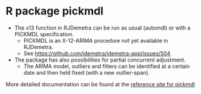 # R package pickmdl

* The x13 function in RJDemetra can be run as usual (automdl) or with a PICKMDL specification. 
  - PICKMDL is an X-12-ARIMA procedure not yet available in RJDemetra.
  - See https://github.com/jdemetra/jdemetra-app/issues/504
* The package has also possibilities for partial concurrent adjustment. 
  - The ARIMA model, outliers and filters can be identified at a certain date and then held fixed (with a new outlier-span).
  
  
More detailed documentation can be found at the [reference site for pickmdl](https://statisticsnorway.github.io/ssb-pickmdl/reference/index.html)
